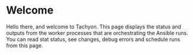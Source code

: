 # Welcome

Hello there, and welcome to Tachyon. This page displays the status and outputs from the worker processes that are orchestrating the Ansible runs. You can read stat status, see changes, debug errors and schedule runs from this page.